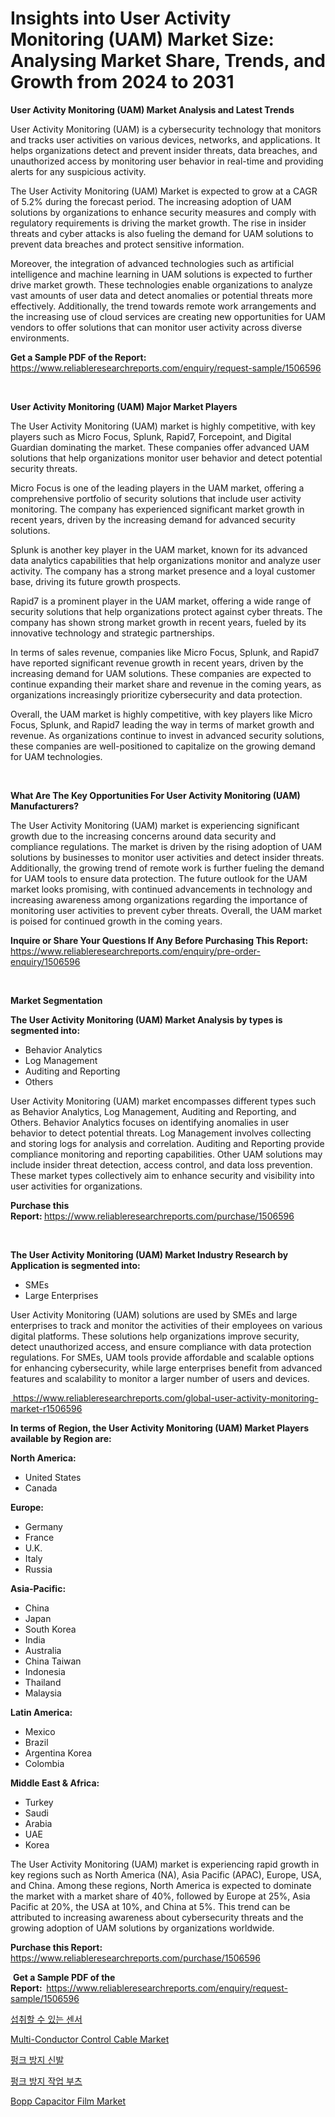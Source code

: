 <p><h1>Insights into User Activity Monitoring (UAM) Market Size: Analysing Market Share, Trends, and Growth from 2024 to 2031</h1></p><p><strong>User Activity Monitoring (UAM) Market Analysis and Latest Trends</strong></p>
<p><p>User Activity Monitoring (UAM) is a cybersecurity technology that monitors and tracks user activities on various devices, networks, and applications. It helps organizations detect and prevent insider threats, data breaches, and unauthorized access by monitoring user behavior in real-time and providing alerts for any suspicious activity.</p><p>The User Activity Monitoring (UAM) Market is expected to grow at a CAGR of 5.2% during the forecast period. The increasing adoption of UAM solutions by organizations to enhance security measures and comply with regulatory requirements is driving the market growth. The rise in insider threats and cyber attacks is also fueling the demand for UAM solutions to prevent data breaches and protect sensitive information.</p><p>Moreover, the integration of advanced technologies such as artificial intelligence and machine learning in UAM solutions is expected to further drive market growth. These technologies enable organizations to analyze vast amounts of user data and detect anomalies or potential threats more effectively. Additionally, the trend towards remote work arrangements and the increasing use of cloud services are creating new opportunities for UAM vendors to offer solutions that can monitor user activity across diverse environments.</p></p>
<p><strong>Get a Sample PDF of the Report:&nbsp;</strong> <a href="https://www.reliableresearchreports.com/enquiry/request-sample/1506596">https://www.reliableresearchreports.com/enquiry/request-sample/1506596</a></p>
<p>&nbsp;</p>
<p><strong>User Activity Monitoring (UAM) Major Market Players</strong></p>
<p><p>The User Activity Monitoring (UAM) market is highly competitive, with key players such as Micro Focus, Splunk, Rapid7, Forcepoint, and Digital Guardian dominating the market. These companies offer advanced UAM solutions that help organizations monitor user behavior and detect potential security threats.</p><p>Micro Focus is one of the leading players in the UAM market, offering a comprehensive portfolio of security solutions that include user activity monitoring. The company has experienced significant market growth in recent years, driven by the increasing demand for advanced security solutions.</p><p>Splunk is another key player in the UAM market, known for its advanced data analytics capabilities that help organizations monitor and analyze user activity. The company has a strong market presence and a loyal customer base, driving its future growth prospects.</p><p>Rapid7 is a prominent player in the UAM market, offering a wide range of security solutions that help organizations protect against cyber threats. The company has shown strong market growth in recent years, fueled by its innovative technology and strategic partnerships.</p><p>In terms of sales revenue, companies like Micro Focus, Splunk, and Rapid7 have reported significant revenue growth in recent years, driven by the increasing demand for UAM solutions. These companies are expected to continue expanding their market share and revenue in the coming years, as organizations increasingly prioritize cybersecurity and data protection.</p><p>Overall, the UAM market is highly competitive, with key players like Micro Focus, Splunk, and Rapid7 leading the way in terms of market growth and revenue. As organizations continue to invest in advanced security solutions, these companies are well-positioned to capitalize on the growing demand for UAM technologies.</p></p>
<p>&nbsp;</p>
<p><strong>What Are The Key Opportunities For User Activity Monitoring (UAM) Manufacturers?</strong></p>
<p><p>The User Activity Monitoring (UAM) market is experiencing significant growth due to the increasing concerns around data security and compliance regulations. The market is driven by the rising adoption of UAM solutions by businesses to monitor user activities and detect insider threats. Additionally, the growing trend of remote work is further fueling the demand for UAM tools to ensure data protection. The future outlook for the UAM market looks promising, with continued advancements in technology and increasing awareness among organizations regarding the importance of monitoring user activities to prevent cyber threats. Overall, the UAM market is poised for continued growth in the coming years.</p></p>
<p><strong>Inquire or Share Your Questions If Any Before Purchasing This Report:</strong> <a href="https://www.reliableresearchreports.com/enquiry/pre-order-enquiry/1506596">https://www.reliableresearchreports.com/enquiry/pre-order-enquiry/1506596</a></p>
<p>&nbsp;</p>
<p><strong>Market Segmentation</strong></p>
<p><strong>The User Activity Monitoring (UAM) Market Analysis by types is segmented into:</strong></p>
<p><ul><li>Behavior Analytics</li><li>Log Management</li><li>Auditing and Reporting</li><li>Others</li></ul></p>
<p><p>User Activity Monitoring (UAM) market encompasses different types such as Behavior Analytics, Log Management, Auditing and Reporting, and Others. Behavior Analytics focuses on identifying anomalies in user behavior to detect potential threats. Log Management involves collecting and storing logs for analysis and correlation. Auditing and Reporting provide compliance monitoring and reporting capabilities. Other UAM solutions may include insider threat detection, access control, and data loss prevention. These market types collectively aim to enhance security and visibility into user activities for organizations.</p></p>
<p><strong>Purchase this Report:&nbsp;</strong><a href="https://www.reliableresearchreports.com/purchase/1506596">https://www.reliableresearchreports.com/purchase/1506596</a></p>
<p>&nbsp;</p>
<p><strong>The User Activity Monitoring (UAM) Market Industry Research by Application is segmented into:</strong></p>
<p><ul><li>SMEs</li><li>Large Enterprises</li></ul></p>
<p><p>User Activity Monitoring (UAM) solutions are used by SMEs and large enterprises to track and monitor the activities of their employees on various digital platforms. These solutions help organizations improve security, detect unauthorized access, and ensure compliance with data protection regulations. For SMEs, UAM tools provide affordable and scalable options for enhancing cybersecurity, while large enterprises benefit from advanced features and scalability to monitor a larger number of users and devices.</p></p>
<p><a href="https://www.reliableresearchreports.com/global-user-activity-monitoring-market-r1506596">&nbsp;https://www.reliableresearchreports.com/global-user-activity-monitoring-market-r1506596</a></p>
<p><strong>In terms of Region, the User Activity Monitoring (UAM) Market Players available by Region are:</strong></p>
<p>
    <p> <strong> North America: </strong>
        <ul>
            <li>United States</li>
            <li>Canada</li>
        </ul>
        </p> 
    <p> <strong> Europe: </strong>
        <ul>
            <li>Germany</li>
            <li>France</li>
            <li>U.K.</li>
            <li>Italy</li>
            <li>Russia</li>
        </ul>
        </p> 
    <p> <strong> Asia-Pacific: </strong>
        <ul>
            <li>China</li>
            <li>Japan</li>
            <li>South Korea</li>
            <li>India</li>
            <li>Australia</li>
            <li>China Taiwan</li>
            <li>Indonesia</li>
            <li>Thailand</li>
            <li>Malaysia</li>
        </ul>
        </p> 
    <p> <strong> Latin America: </strong>
        <ul>
            <li>Mexico</li>
            <li>Brazil</li>
            <li>Argentina Korea</li>
            <li>Colombia</li>
        </ul>
        </p> 
    <p> <strong> Middle East & Africa: </strong>
        <ul>
            <li>Turkey</li>
            <li>Saudi</li>
            <li>Arabia</li>
            <li>UAE</li>
            <li>Korea</li>
        </ul>
    </p>
    </p>
<p><p>The User Activity Monitoring (UAM) market is experiencing rapid growth in key regions such as North America (NA), Asia Pacific (APAC), Europe, USA, and China. Among these regions, North America is expected to dominate the market with a market share of 40%, followed by Europe at 25%, Asia Pacific at 20%, the USA at 10%, and China at 5%. This trend can be attributed to increasing awareness about cybersecurity threats and the growing adoption of UAM solutions by organizations worldwide.</p></p>
<p><strong>Purchase this Report: </strong><a href="https://www.reliableresearchreports.com/purchase/1506596">https://www.reliableresearchreports.com/purchase/1506596</a></p>
<p>&nbsp;<strong>Get a Sample PDF of the Report:&nbsp;&nbsp;</strong><a href="https://www.reliableresearchreports.com/enquiry/request-sample/1506596">https://www.reliableresearchreports.com/enquiry/request-sample/1506596</a></p>
<p><strong></strong></p>
<p><p><a href="https://medium.com/@hettiestehr/%ED%9D%A1%EC%88%98-%EA%B0%80%EB%8A%A5%ED%95%9C-%EC%84%BC%EC%84%9C-%EC%8B%9C%EC%9E%A5-%EC%8B%9C%EC%9E%A5-cagr-%EC%8B%9C%EC%9E%A5-%EB%8F%99%ED%96%A5-%EB%B0%8F-%EC%84%B1%EC%9E%A5-%EC%A0%84%EB%9E%B5%EC%97%90-%EB%8C%80%ED%95%9C-%ED%86%B5%EC%B0%B0%EB%A0%A5-7bf88349781f">섭취할 수 있는 센서</a></p><p><a href="https://github.com/pjcfca/Market-Research-Report-List-2/blob/main/multi-conductor-control-cable-market.md">Multi-Conductor Control Cable Market</a></p><p><a href="https://github.com/Maeennan456456/Market-Research-Report-List-1/blob/main/415684918767.md">펑크 방지 신발</a></p><p><a href="https://github.com/royErdmtyan906778/Market-Research-Report-List-1/blob/main/946656518768.md">펑크 방지 작업 부츠</a></p><p><a href="https://issuu.com/reportprime-2/docs/bopp-capacitor-film-market-size-2030.pptx">Bopp Capacitor Film Market</a></p></p>